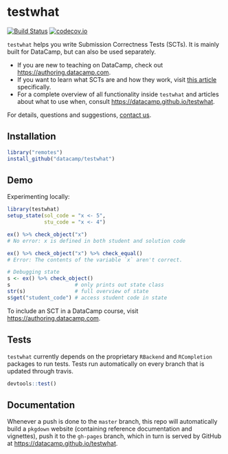 # testwhat

[![Build Status](https://api.travis-ci.org/datacamp/testwhat.svg?branch=master)](https://travis-ci.org/datacamp/testwhat)
[![codecov.io](https://codecov.io/github/datacamp/testwhat/coverage.svg?branch=master)](https://codecov.io/github/datacamp/testwhat?branch=master)

`testwhat` helps you write Submission Correctness Tests (SCTs). It is mainly built for DataCamp, but can also be used separately.

- If you are new to teaching on DataCamp, check out https://authoring.datacamp.com.
- If you want to learn what SCTs are and how they work, visit [this article](https://authoring.datacamp.com/courses/exercises/technical-details/sct.html) specifically.
- For a complete overview of all functionality inside `testwhat` and articles about what to use when, consult https://datacamp.github.io/testwhat.

For details, questions and suggestions, [contact us](mailto:content-engineering@datacamp.com).


## Installation

```R
library("remotes")
install_github("datacamp/testwhat")
```

## Demo

Experimenting locally:

```R
library(testwhat)
setup_state(sol_code = "x <- 5",
            stu_code = "x <- 4")

ex() %>% check_object("x")
# No error: x is defined in both student and solution code

ex() %>% check_object("x") %>% check_equal()
# Error: The contents of the variable `x` aren't correct.

# Debugging state
s <- ex() %>% check_object()
s                     # only prints out state class
str(s)                # full overview of state
s$get("student_code") # access student code in state
```

To include an SCT in a DataCamp course, visit https://authoring.datacamp.com.

## Tests

`testwhat` currently depends on the proprietary `RBackend` and `RCompletion` packages to run tests. Tests run automatically on every branch that is updated through travis.

```R
devtools::test()
```

## Documentation

Whenever a push is done to the `master` branch, this repo will automatically build a `pkgdown` website (containing reference documentation and vignettes), push it to the `gh-pages` branch, which in turn is served by GitHub at https://datacamp.github.io/testwhat.

